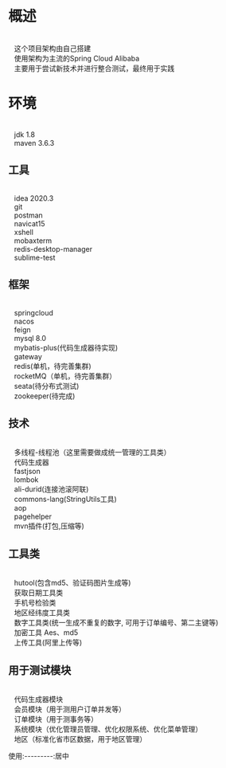 # 概述
<br/>&nbsp;&nbsp; 这个项目架构由自己搭建
<br/>&nbsp;&nbsp; 使用架构为主流的Spring Cloud Alibaba
<br/>&nbsp;&nbsp; 主要用于尝试新技术并进行整合测试，最终用于实践

# 环境
<br/>&nbsp;&nbsp; jdk 1.8
<br/>&nbsp;&nbsp; maven 3.6.3
    

## 工具
<br/>&nbsp;&nbsp; idea 2020.3
<br/>&nbsp;&nbsp; git
<br/>&nbsp;&nbsp; postman
<br/>&nbsp;&nbsp; navicat15
<br/>&nbsp;&nbsp; xshell
<br/>&nbsp;&nbsp; mobaxterm
<br/>&nbsp;&nbsp; redis-desktop-manager
<br/>&nbsp;&nbsp; sublime-test
    
## 框架
<br/>&nbsp;&nbsp; springcloud 
<br/>&nbsp;&nbsp; nacos
<br/>&nbsp;&nbsp; feign
<br/>&nbsp;&nbsp; mysql 8.0
<br/>&nbsp;&nbsp; mybatis-plus(代码生成器待实现)
<br/>&nbsp;&nbsp; gateway
<br/>&nbsp;&nbsp; redis(单机，待完善集群)
<br/>&nbsp;&nbsp; rocketMQ（单机，待完善集群）
<br/>&nbsp;&nbsp; seata(待分布式测试)
<br/>&nbsp;&nbsp; zookeeper(待完成)
    
## 技术
<br/>&nbsp;&nbsp; 多线程-线程池（这里需要做成统一管理的工具类）
<br/>&nbsp;&nbsp; 代码生成器
<br/>&nbsp;&nbsp; fastjson
<br/>&nbsp;&nbsp; lombok
<br/>&nbsp;&nbsp; ali-durid(连接池滚阿联)
<br/>&nbsp;&nbsp; commons-lang(StringUtils工具)
<br/>&nbsp;&nbsp; aop
<br/>&nbsp;&nbsp; pagehelper
<br/>&nbsp;&nbsp; mvn插件(打包,压缩等)
    
## 工具类
<br/>&nbsp;&nbsp; hutool(包含md5、验证码图片生成等)
<br/>&nbsp;&nbsp; 获取日期工具类
<br/>&nbsp;&nbsp; 手机号检验类
<br/>&nbsp;&nbsp; 地区经纬度工具类
<br/>&nbsp;&nbsp; 数字工具类(统一生成不重复的数字, 可用于订单编号、第二主键等)
<br/>&nbsp;&nbsp; 加密工具 Aes、md5
<br/>&nbsp;&nbsp; 上传工具(阿里上传等)
    
## 用于测试模块
<br/>&nbsp;&nbsp; 代码生成器模块
<br/>&nbsp;&nbsp; 会员模块（用于测用户订单并发等）
<br/>&nbsp;&nbsp; 订单模块（用于测事务等）
<br/>&nbsp;&nbsp; 系统模块（优化管理员管理、优化权限系统、优化菜单管理）
<br/>&nbsp;&nbsp; 地区（标准化省市区数据，用于地区管理）
    
使用:---------:居中
